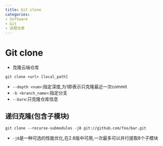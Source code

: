 ```yaml
---
title: Git clone
categories:
- Software
- Git
- 远程仓库
---
```

# Git clone

- 克隆云端仓库

```shell
git clone <url> [local_path]
```

- `--depth <num>`:指定深度,为1即表示只克隆最近一次commit
- `-b <branch_name>`:指定分支
- `--bare`:只克隆仓库信息

## 递归克隆(包含子模块)

```shell
git clone --recurse-submodules -j8 git://github.com/foo/bar.git
```

- `-j8`是一种可选的性能优化,在2.8版中可用,一次最多可以并行提取8个子模块